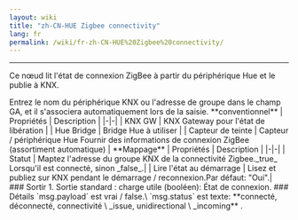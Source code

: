 ```yaml
---
layout: wiki
title: "zh-CN-HUE Zigbee connectivity"
lang: fr
permalink: /wiki/fr-zh-CN-HUE%20Zigbee%20connectivity/
---
```

---
<p> Ce nœud lit l'état de connexion ZigBee à partir du périphérique Hue et le publie à KNX.</p>
Entrez le nom du périphérique KNX ou l'adresse de groupe dans le champ GA, et il s'associera automatiquement lors de la saisie.
**conventionnel**
| Propriétés | Description |
|-|-|
| KNX GW | KNX Gateway pour l'état de libération |
| Hue Bridge | Bridge Hue à utiliser |
| Capteur de teinte | Capteur / périphérique Hue Fournir des informations de connexion ZigBee (assortiment automatique) |
**Mappage**
| Propriétés | Description |
|-|-|
| Statut | Maptez l'adresse du groupe KNX de la connectivité Zigbee._true_ Lorsqu'il est connecté, sinon _false_.|
| Lire l'état au démarrage | Lisez et publiez sur KNX pendant le démarrage / reconnexion.Par défaut: "Oui".|
### Sortir
1. Sortie standard
: charge utile (booléen): État de connexion.
### Détails
`msg.payload` est vrai / false.\
`msg.status` est texte: **connecté, déconnecté, connectivité \ _issue, unidirectional \ _incoming** .
